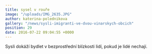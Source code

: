 ```yaml
---
title: sysel v rouře
image: "/uploads/IMG_2635.JPG"
author: katerina-polednikova
gallery: "/news/sysli-imigranti-ve-dvou-vinarskych-obcich"
position: 29
date: 2016-07-22 09:04:55 +0000
---
```

Sysli dokáží bydlet v bezprostřední blízkosti lidí, pokud je lidé
nechají.
